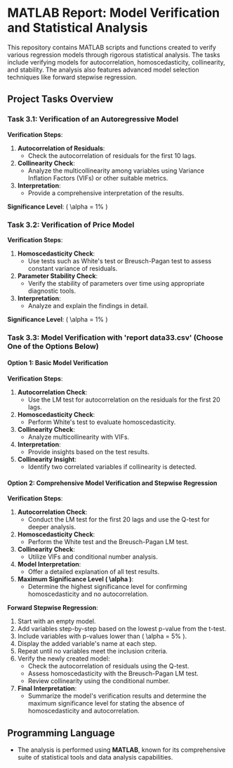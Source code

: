 # MATLAB Report: Model Verification and Statistical Analysis

This repository contains MATLAB scripts and functions created to verify various regression models through rigorous statistical analysis. The tasks include verifying models for autocorrelation, homoscedasticity, collinearity, and stability. The analysis also features advanced model selection techniques like forward stepwise regression.

## Project Tasks Overview

### Task 3.1: Verification of an Autoregressive Model 
**Verification Steps**:
1. **Autocorrelation of Residuals**:
   - Check the autocorrelation of residuals for the first 10 lags.
2. **Collinearity Check**:
   - Analyze the multicollinearity among variables using Variance Inflation Factors (VIFs) or other suitable metrics.
3. **Interpretation**:
   - Provide a comprehensive interpretation of the results.

**Significance Level**: \( \alpha = 1\% \)

### Task 3.2: Verification of Price Model 
**Verification Steps**:
1. **Homoscedasticity Check**:
   - Use tests such as White's test or Breusch-Pagan test to assess constant variance of residuals.
2. **Parameter Stability Check**:
   - Verify the stability of parameters over time using appropriate diagnostic tools.
3. **Interpretation**:
   - Analyze and explain the findings in detail.

**Significance Level**: \( \alpha = 1\% \)

### Task 3.3: Model Verification with 'report data33.csv' (Choose One of the Options Below)

#### Option 1: Basic Model Verification 
**Verification Steps**:
1. **Autocorrelation Check**:
   - Use the LM test for autocorrelation on the residuals for the first 20 lags.
2. **Homoscedasticity Check**:
   - Perform White's test to evaluate homoscedasticity.
3. **Collinearity Check**:
   - Analyze multicollinearity with VIFs.
4. **Interpretation**:
   - Provide insights based on the test results.
5. **Collinearity Insight**:
   - Identify two correlated variables if collinearity is detected.

#### Option 2: Comprehensive Model Verification and Stepwise Regression
**Verification Steps**:
1. **Autocorrelation Check**:
   - Conduct the LM test for the first 20 lags and use the Q-test for deeper analysis.
2. **Homoscedasticity Check**:
   - Perform the White test and the Breusch-Pagan LM test.
3. **Collinearity Check**:
   - Utilize VIFs and conditional number analysis.
4. **Model Interpretation**:
   - Offer a detailed explanation of all test results.
5. **Maximum Significance Level \( \alpha \)**:
   - Determine the highest significance level for confirming homoscedasticity and no autocorrelation.

**Forward Stepwise Regression**:
1. Start with an empty model.
2. Add variables step-by-step based on the lowest p-value from the t-test.
3. Include variables with p-values lower than \( \alpha = 5\% \).
4. Display the added variable's name at each step.
5. Repeat until no variables meet the inclusion criteria.
6. Verify the newly created model:
   - Check the autocorrelation of residuals using the Q-test.
   - Assess homoscedasticity with the Breusch-Pagan LM test.
   - Review collinearity using the conditional number.
7. **Final Interpretation**:
   - Summarize the model's verification results and determine the maximum significance level for stating the absence of homoscedasticity and autocorrelation.

## Programming Language
- The analysis is performed using **MATLAB**, known for its comprehensive suite of statistical tools and data analysis capabilities.
